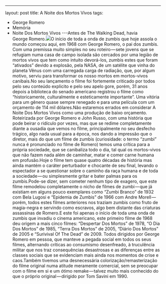 ---
layout: post
title: A Noite dos Mortos Vivos
tags:
- George Romero
- Memória
- Noite Dos Mortos Vivos
---Antes de The Walking Dead, havia George Romero.![](https://cdn-images-1.medium.com/max/800/1*Ixe5n_dDsbine7qrvCJEwA.jpeg)O início de toda a onda de zumbis que hoje assola o mundo começou aqui, em 1968 com George Romero, o pai dos zumbis. Com uma premissa muito simples no seu roteiro — sete jovens que se refugiam numa casa de campo isolada são cercados por uma legião de mortos vivos que tem como intuito devorá-los, zumbis estes que foram “ativados” devido a explosão, pela NASA, de um satélite que vinha do planeta Vênus com uma carregada carga de radiação, que, por algum motivo, serviu para transformar os nosso mortos em mortos-vivos canibais.No seu lançamento o filme foi fortemente criticado por todos pelo seu conteúdo explicito e pelo seu apelo gore, porém, 31 anos depois a biblioteca do senado americano registrou o filme como “historicamente, culturalmente e esteticamente importante”. Uma vitória para um gênero quase sempre renegado e para uma película com um orçamento de 114 mil dólares.Não estaremos errados em considerar A Noite Dos Mortos Vivos como uma produção de baixo orçamento. Roteirizada por George Romero e John Russo, com uma história que pode beirar o ridículo por vezes, mas que se redime completamente diante a ousadia que vemos no filme, principalmente no seu desfecho trágico, algo nada usual para a época, nos dando a impressão que o diretor, mais do que um filme de zumbis (curiosidade: o termo “zumbi” nunca é pronunciado no filme de Romero) temos uma crítica para a própria sociedade, que se canibaliza todo o dia, tal qual os mortos-vivos que não fazem nada além de caminhar, matar e comer carne humana em profusão.Hoje o filme tem quase quatro décadas de história mas ainda mantém o caráter perturbador e chocante de seu final, levando o espectador a se questionar sobre o caminho da raça humana e de toda a sociedade — ou simplesmente gritar e bater palmas para os zumbis.Pode-se dizer, sem cometer nenhum tipo de exagero, que este filme remodelou completamente o nicho de filmes de zumbi — que já existiam em alguns pouco exemplares como “Zumbi Branco” de 1932 com Bela Lugosi e “Epidemia de Zumbis” de 1966 com Andre Morell — porém, todos estes filmes anteriores nos traziam zumbis como fruto de magia-negra e servindo como escravos, algo bem distante das criaturas assassinas de Romero.E este foi apenas o início de toda uma onda de zumbis que invadiu o cinema americano, este primeiro filme de 1968 deu origem a mais cinco filmes: “Despertar Dos Mortos” de 1978, “O Dia Dos Mortos” de 1985, “Terra Dos Mortos” de 2005, “Diário Dos Mortos” de 2005 e “Surivival Of The Dead” de 2009. Todos dirigidos por George Romero em pessoa, que manteve a pegada social em todos os seus filmes, alternando críticas ao consumismo desenfreado, à truculência militar que nos traz consequências desastrosas e as diferenças entre as classes sociais que se evidenciam mais ainda nos momentos de crise e caos.Também tivemos uma desnecessária colorização/remasterização do filme original numa atitude meramente comercial, sem se preocupar com o filme em si e um ótimo remake — talvez muito mais conhecido do que o próprio original — dirigido por Tom Savini em 1990.
